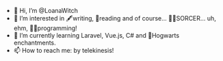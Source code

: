 - 👋 Hi, I’m @LoanaWitch
- 👀 I’m interested in 🖋️writing, 📖reading and of course... 🧙‍♀️SORCER... uh, ehm,  👩‍💻programming! 
- 🌱 I’m currently learning Laravel, Vue.js, C# and 🔮Hogwarts enchantments. 
- 📫 How to reach me: by telekinesis!

<!---
Loanawitch is a ✨ special ✨ repository because its `README.md` (this file) appears on your GitHub profile.
You can click the Preview link to take a look at your changes.
--->
